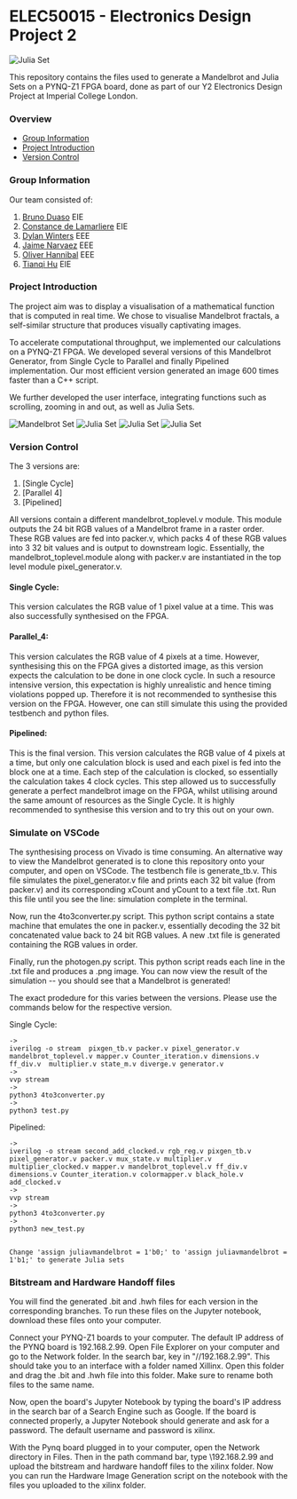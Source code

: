 # ELEC50015 - Electronics Design Project 2

![Julia Set](Images/output_image2.png)

This repository contains the files used to generate a Mandelbrot and Julia Sets on a PYNQ-Z1 FPGA board, done as part of our Y2 Electronics Design Project at Imperial College London. 

### Overview
- [Group Information](#group-information)
- [Project Introduction](#project-introduction)
- [Version Control](#version-control)


### Group Information 
Our team consisted of:
1. [Bruno Duaso](https://github.com/duasob) EIE
2. [Constance de Lamarliere](https://github.com/constancegdl) EIE
3. [Dylan Winters](https://github.com/diw22) EEE
4. [Jaime Narvaez](https://github.com/Jaimenarvaezh) EEE
5. [Oliver Hannibal](https://github.com/oliver905) EEE
6. [Tianqi Hu](https://github.com/tianqi13) EIE

### Project Introduction 
The project aim was to display a visualisation of a mathematical function that is computed in real time. We chose to visualise Mandelbrot fractals, a self-similar structure that produces visually captivating images. 

To accelerate computational throughput, we implemented our calculations on a PYNQ-Z1 FPGA. We developed several versions of this Mandelbrot Generator, from Single Cycle to Parallel and finally Pipelined implementation. Our most efficient version generated an image 600 times faster than a C++ script. 

We further developed the user interface, integrating functions such as scrolling, zooming in and out, as well as Julia Sets. 

![Mandelbrot Set](Images/MandelBrot.png)
![Julia Set](Images/output_image1.png)
![Julia Set](Images/output_image3.png)
![Julia Set](Images/output_image4.png)

### Version Control 
The 3 versions are: 
1. [Single Cycle]
2. [Parallel 4]
3. [Pipelined] 

All versions contain a different mandelbrot_toplevel.v module. This module outputs the 24 bit RGB values of a Mandelbrot frame in a raster order. These RGB values are fed into packer.v, which packs 4 of these RGB values into 3 32 bit values and is output to downstream logic. Essentially, the mandelbrot_toplevel.module along with packer.v are instantiated in the top level module pixel_generator.v. 

#### Single Cycle: 
This version calculates the RGB value of 1 pixel value at a time. This was also successfully synthesised on the FPGA. 

#### Parallel_4:
This version calculates the RGB value of 4 pixels at a time. However, synthesising this on the FPGA gives a distorted image, as this version expects the calculation to be done in one clock cycle. In such a resource intensive version, this expectation is highly unrealistic and hence timing violations popped up. Therefore it is not recommended to synthesise this version on the FPGA. However, one can still simulate this using the provided testbench and python files. 

#### Pipelined:
This is the final version. This version calculates the RGB value of 4 pixels at a time, but only one calculation block is used and each pixel is fed into the block one at a time. Each step of the calculation is clocked, so essentially the calculation takes 4 clock cycles. This step allowed us to successfully generate a perfect mandelbrot image on the FPGA, whilst utilising around the same amount of resources as the Single Cycle. It is highly recommended to synthesise this version and to try this out on your own. 


### Simulate on VSCode 
The synthesising process on Vivado is time consuming. An alternative way to view the Mandelbrot generated is to clone this repository onto your computer, and open on VSCode. The testbench file is generate_tb.v. This file simulates the pixel_generator.v file and prints each 32 bit value (from packer.v) and its corresponding xCount and yCount to a text file .txt. Run this file until you see the line: simulation complete in the terminal. 

Now, run the 4to3converter.py script. This python script contains a state machine that emulates the one in packer.v, essentially decoding the 32 bit concatenated value back to 24 bit RGB values. A new .txt file is generated containing the RGB values in order. 

Finally, run the photogen.py script. This python script reads each line in the .txt file and produces a .png image. You can now view the result of the simulation -- you should see that a Mandelbrot is generated!

The exact prodedure for this varies between the versions. Please use the commands below for the respective version.

Single Cycle:

    ->
    iverilog -o stream  pixgen_tb.v packer.v pixel_generator.v mandelbrot_toplevel.v mapper.v Counter_iteration.v dimensions.v ff_div.v  multiplier.v state_m.v diverge.v generator.v
    ->
    vvp stream
    ->
    python3 4to3converter.py
    ->
    python3 test.py


Pipelined:

    ->
    iverilog -o stream second_add_clocked.v rgb_reg.v pixgen_tb.v pixel_generator.v packer.v mux_state.v multiplier.v multiplier_clocked.v mapper.v mandelbrot_toplevel.v ff_div.v dimensions.v Counter_iteration.v colormapper.v black_hole.v add_clocked.v
    ->
    vvp stream
    ->
    python3 4to3converter.py
    ->
    python3 new_test.py


    Change 'assign juliavmandelbrot = 1'b0;' to 'assign juliavmandelbrot = 1'b1;' to generate Julia sets


### Bitstream and Hardware Handoff files 
You will find the generated .bit and .hwh files for each version in the corresponding branches. To run these files on the Jupyter notebook, download these files onto your computer. 

Connect your PYNQ-Z1 boards to your computer. The default IP address of the PYNQ board is 192.168.2.99. Open File Explorer on your computer and go to the Network folder. In the search bar, key in "//192.168.2.99". This should take you to an interface with a folder named Xillinx. Open this folder and drag the .bit and .hwh file into this folder. Make sure to rename both files to the same name. 

Now, open the board's Jupyter Notebook by typing the board's IP address in the search bar of a Search Engine such as Google. If the board is connected properly, a Jupyter Notebook should generate and ask for a password. The default username and password is xilinx. 

With the Pynq board plugged in to your computer, open the Network directory in Files. Then in the path command bar, type \\192.168.2.99 and upload the bitstream and hardware handoff files to the xilinx folder. Now you can run the Hardware Image Generation script on the notebook with the files you uploaded to the xilinx folder.

